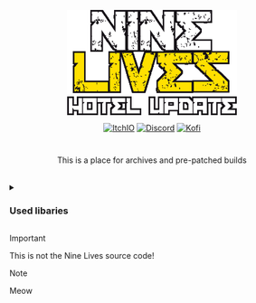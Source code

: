 <p align="center"><img src="logo.png" style="display:block; margin:auto; width:300px"></p>
<div align="center">
<p align="center">
<a href="https://sofycodes.itch.io/nine-lives"><img alt="ItchIO" src="https://img.shields.io/badge/itch.io-fa5c5c?&style?&style=for-the-badge&logo=itch.io&logoColor=white&alt=youtube style="margin-bottom: 5px;"></a>
<a href="https://discord.gg/YH9UYRgQxp"><img alt="Discord" src="https://img.shields.io/badge/Discord-7289da?&style?&style=for-the-badge&logo=discord&logoColor=white&alt=discord style="margin-bottom: 5px;"></a>
<a href="https://ko-fi.com/sofydev"><img alt="Kofi" src="https://img.shields.io/badge/KoFi-FF5E5B?&style?&style=for-the-badge&logo=ko-fi&logoColor=white&alt=ko-fi style="margin-bottom: 5px;"></a>
</p>
<h1></h1>
<p align="center">This is a place for archives and pre-patched builds</p>


<br>
</div>
<details>
	
<summary><h3>Used libaries</h3></summary>
<table align="center">
    <tr>
    </tr>
    <tr>
        <td align="right"><a href="https://github.com/JujuAdams/scribble"><img src="https://raw.githubusercontent.com/JujuAdams/scribble/master/LOGO.png" style="width:120px"></a></td>
        <td><a href="https://github.com/JujuAdams/scribble">Scribble Deluxe</a><br>Powerful, fully featured text renderer</td>
	<td align="right"><a href="https://github.com/offalynne/input"><img src="https://raw.githubusercontent.com/offalynne/input/main/LOGO.png" style="width:120px"></a></td>
        <td><a href="https://github.com/offalynne/input">Input</a><br>🖍 Comprehensive cross-platform input</td>
    </tr>
</table>
<p></p>
</div>
</details>

> [!IMPORTANT]
> This is not the Nine Lives source code!

> [!NOTE]
> Meow


